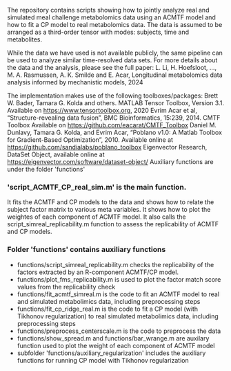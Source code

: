 The repository contains scripts showing how to jointly analyze real and simulated meal challenge metabolomics data using an ACMTF model and how to fit a CP model to real metabolomics data. The data is assumed to be arranged as a third-order tensor with modes: subjects, time and metabolites. 

While the data we have used is not available publicly, the same pipeline can be used to analyze similar time-resolved data sets. For more details about the data and the analysis, please see the full paper:
 L. Li, H. Hoefsloot, ..., M. A. Rasmussen, A. K. Smilde and E. Acar, Longitudinal metabolomics data analysis informed by mechanistic models, 2024 



The implementation makes use of the following toolboxes/packages: 
Brett W. Bader, Tamara G. Kolda and others. MATLAB Tensor Toolbox, Version 3.1. Available on https://www.tensortoolbox.org, 2020
Evrim Acar et al, “Structure-revealing data fusion”, BMC Bioinformatics, 15:239, 2014. CMTF Toolbox Available on https://github.com/eacarat/CMTF_Toolbox
Daniel M. Dunlavy, Tamara G. Kolda, and Evrim Acar, “Poblano v1.0: A Matlab Toolbox for Gradient-Based Optimization”, 2010. Available online at https://github.com/sandialabs/poblano_toolbox
Eigenvector Research, DataSet Object, available online at https://eigenvector.com/software/dataset-object/
Auxiliary functions are under the folder 'functions'


### 'script_ACMTF_CP_real_sim.m' is the main function. 
It fits the ACMTF and CP models to the data and shows how to relate the subject factor matrix to various meta variables. It shows how to plot the weightes of each component of ACMTF model. It also calls the script_simreal_replicability.m function to assess the replicability of ACMTF and CP models.

### Folder 'functions' contains auxiliary functions
- functions/script_simreal_replicability.m checks the replicability of the factors extracted by an R-component ACMTF/CP model. 
- functions/plot_fms_replicability.m is used to plot the factor match score values from the replicability check
- functions/fit_acmtf_simreal.m is the code to fit an ACMTF model to real and simulated metabolimics data, including preprocessing steps
- functions/fit_cp_ridge_real.m is the code to fit a CP model (with Tikhonov regularization) to real simulated metabolimics data, including preprocessing steps
- functions/preprocess_centerscale.m is the code to preprocess the data
- functions/show_spread.m and functions/bar_wrange.m are auxilary function used to plot the weight of each component of ACMTF model
- subfolder 'functions/auxiliary_regularization' includes the auxiliary functions for running CP model with Tikhonov regularization




  

